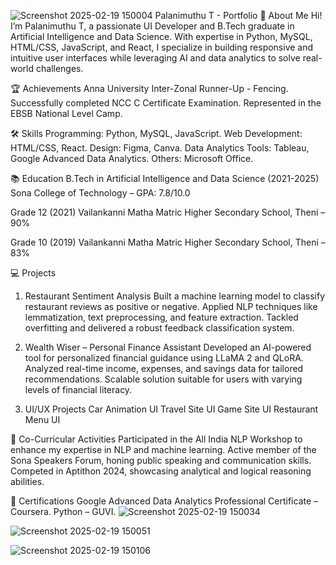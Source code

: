 ![Screenshot 2025-02-19 150004](https://github.com/user-attachments/assets/c5124bc0-f5b2-429c-ab96-3850229fea87)
Palanimuthu T - Portfolio
👋 About Me
Hi! I’m Palanimuthu T, a passionate UI Developer and B.Tech graduate in Artificial Intelligence and Data Science. With expertise in Python, MySQL, HTML/CSS, JavaScript, and React, I specialize in building responsive and intuitive user interfaces while leveraging AI and data analytics to solve real-world challenges.

🏆 Achievements
Anna University Inter-Zonal Runner-Up - Fencing.
Successfully completed NCC C Certificate Examination.
Represented in the EBSB National Level Camp.

🛠 Skills
Programming: Python, MySQL, JavaScript.
Web Development: HTML/CSS, React.
Design: Figma, Canva.
Data Analytics Tools: Tableau, Google Advanced Data Analytics.
Others: Microsoft Office.  

📚 Education
B.Tech in Artificial Intelligence and Data Science (2021-2025)
Sona College of Technology – GPA: 7.8/10.0

Grade 12 (2021)
Vailankanni Matha Matric Higher Secondary School, Theni – 90%

Grade 10 (2019)
Vailankanni Matha Matric Higher Secondary School, Theni – 83%

💻 Projects
1. Restaurant Sentiment Analysis
Built a machine learning model to classify restaurant reviews as positive or negative.
Applied NLP techniques like lemmatization, text preprocessing, and feature extraction.
Tackled overfitting and delivered a robust feedback classification system.

2. Wealth Wiser – Personal Finance Assistant
Developed an AI-powered tool for personalized financial guidance using LLaMA 2 and QLoRA.
Analyzed real-time income, expenses, and savings data for tailored recommendations.
Scalable solution suitable for users with varying levels of financial literacy.

3. UI/UX Projects
Car Animation UI
Travel Site UI
Game Site UI
Restaurant Menu UI

🎤 Co-Curricular Activities
Participated in the All India NLP Workshop to enhance my expertise in NLP and machine learning.
Active member of the Sona Speakers Forum, honing public speaking and communication skills.
Competed in Aptithon 2024, showcasing analytical and logical reasoning abilities.

🌟 Certifications
Google Advanced Data Analytics Professional Certificate – Coursera.
Python – GUVI.
![Screenshot 2025-02-19 150034](https://github.com/user-attachments/assets/ab2922a5-f02a-445b-bcb2-7c25ed152a04)

![Screenshot 2025-02-19 150051](https://github.com/user-attachments/assets/a69caf5f-b297-47e5-a45c-913397223385)

![Screenshot 2025-02-19 150106](https://github.com/user-attachments/assets/a142fc26-02a8-4367-840d-42c34a28899b)


